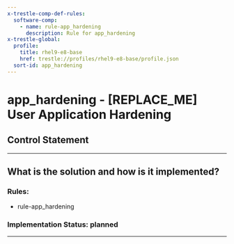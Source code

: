 ```yaml
---
x-trestle-comp-def-rules:
  software-comp:
    - name: rule-app_hardening
      description: Rule for app_hardening
x-trestle-global:
  profile:
    title: rhel9-e8-base
    href: trestle://profiles/rhel9-e8-base/profile.json
  sort-id: app_hardening
---
```


# app_hardening - \[REPLACE_ME\] User Application Hardening

## Control Statement

______________________________________________________________________

## What is the solution and how is it implemented?

<!-- For implementation status enter one of: implemented, partial, planned, alternative, not-applicable -->

<!-- Note that the list of rules under ### Rules: is read-only and changes will not be captured after assembly to JSON -->

<!-- Add control implementation description here for control: app_hardening -->

### Rules:

  - rule-app_hardening

### Implementation Status: planned

______________________________________________________________________
